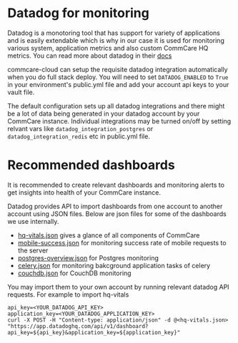 # Datadog for monitoring

Datadog is a monotoring tool that has support for variety of applications and is easily extendable which is why in our case it is used for monitoring various system, application metrics and also custom CommCare HQ metrics. You can read more about datadog in their [docs](https://docs.datadoghq.com)

commcare-cloud can setup the requisite datadog integration automatically when you do full stack deploy. You will need to set `DATADOG_ENABLED` to `True` in your environment's public.yml file and add your account api keys to your vault file.

The default configuration sets up all datadog integrations and there might be a lot of data being generated in your datadog account by your CommCare instance. Individual integrations may be turned on/off by setting relvant vars like `datadog_integration_postgres` or `datadog_integration_redis` etc in public.yml file.


# Recommended dashboards

It is recommended to create relevant dashboards and monitoring alerts to get insights into health of your CommCare instance. 

Datadog provides API to import dashboards from one account to another account using JSON files. Below are json files for some of the dashboards we use internally.

- [hq-vitals.json](datadog_dashboards/hq-vitals.json) gives a glance of all components of CommCare
- [mobile-success.json](datadog_dashboards/mobile-success.json) for monitoring success rate of mobile requests to the server
- [postgres-overview.json](datadog_dashboards/postgres-overview.json) for Postgres monitoring
- [celery.json](datadog_dashboards/celery.json) for monitoring bakcground application tasks of celery
- [couchdb.json](datadog_dashboards/couchdb.json) for CouchDB monitoring

You may import them to your own account by running relevant datadog API requests. For example to import hq-vitals

```
api_key=<YOUR_DATADOG_API_KEY>
application_key=<YOUR_DATADOG_APPLICATION_KEY>
curl -X POST -H "Content-type: application/json" -d @<hq-vitals.json> "https://app.datadoghq.com/api/v1/dashboard?api_key=${api_key}&application_key=${application_key}"
```
